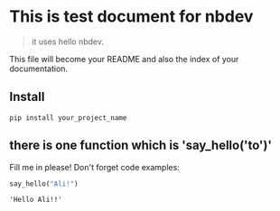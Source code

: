 # This is test document for nbdev
> it uses hello nbdev.


This file will become your README and also the index of your documentation.

## Install

`pip install your_project_name`

## there is one function which is 'say_hello('to')'

Fill me in please! Don't forget code examples:

```python
say_hello("Ali!")
```




    'Hello Ali!!'


